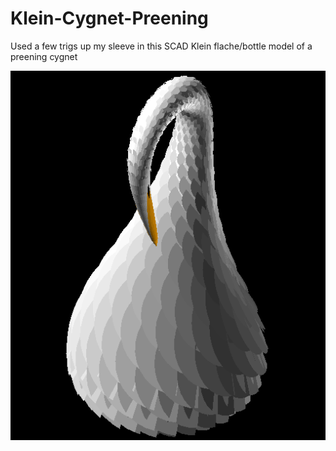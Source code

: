 # Klein-Cygnet-Preening
Used a few trigs up my sleeve in this SCAD
Klein flache/bottle model of a preening cygnet

![The Klein bottle looks like a swan preening itself](./Klein_Cygnet_Preening.png)
